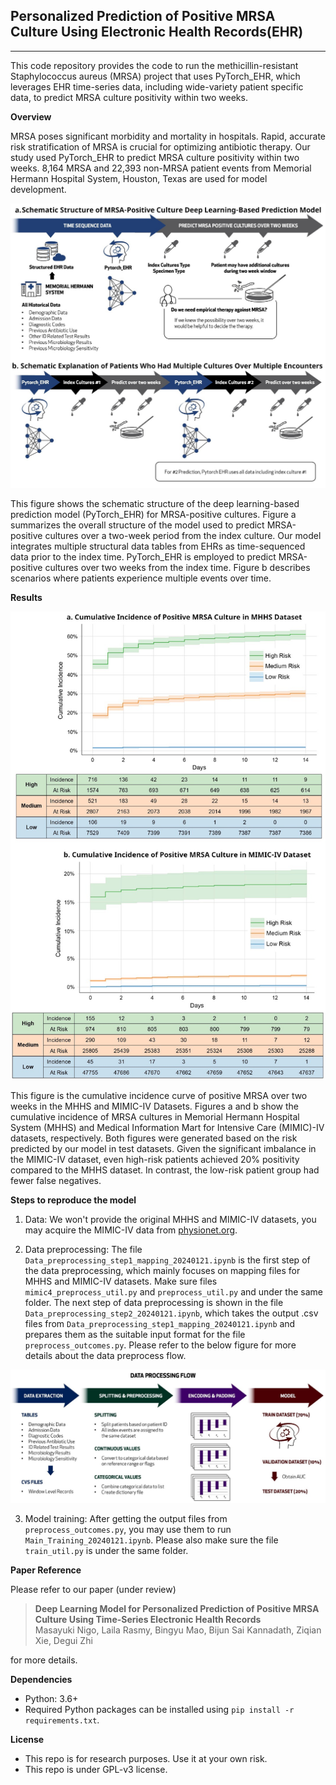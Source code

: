 ## Personalized Prediction of Positive MRSA Culture Using Electronic Health Records(EHR)
***************** 

This code repository provides the code to run the methicillin-resistant Staphylococcus aureus (MRSA) project that uses PyTorch_EHR, which leverages EHR time-series data, including wide-variety patient specific data, to predict MRSA culture positivity within two weeks.

**Overview**

MRSA poses significant morbidity and mortality in hospitals. Rapid, accurate risk stratification of MRSA is crucial for optimizing antibiotic therapy. Our study used PyTorch_EHR to predict MRSA culture positivity within two weeks. 8,164 MRSA and 22,393 non-MRSA patient events from Memorial Hermann Hospital System, Houston, Texas are used for model development.

<img src="Schematic Structure.jpg"/> <be>

This figure shows the schematic structure of the deep learning-based prediction model (PyTorch_EHR) for MRSA-positive cultures. Figure a summarizes the overall structure of the model used to predict MRSA-positive cultures over a two-week period from the index culture. Our model integrates multiple structural data tables from EHRs as time-sequenced data prior to the index time. PyTorch_EHR is employed to predict MRSA-positive cultures over two weeks from the index time. Figure b describes scenarios where patients experience multiple events over time. 

**Results**

<img src="Results.jpg"/> <be>

This figure is the cumulative incidence curve of positive MRSA over two weeks in the MHHS and MIMIC-IV Datasets. Figures a and b show the cumulative incidence of MRSA cultures in Memorial Hermann Hospital System (MHHS) and Medical Information Mart for Intensive Care (MIMIC)-IV datasets, respectively. Both figures were generated based on the risk predicted by our model in test datasets. Given the significant imbalance in the MIMIC-IV dataset, even high-risk patients achieved 20% positivity compared to the MHHS dataset. In contrast, the low-risk patient group had fewer false negatives. 

**Steps to reproduce the model**

1. Data: We won't provide the original MHHS and MIMIC-IV datasets, you may acquire the MIMIC-IV data from [physionet.org](https://physionet.org/content/mimiciv/2.1/).

2. Data preprocessing: The file `Data_preprocessing_step1_mapping_20240121.ipynb` is the first step of the data preprocessing, which mainly focuses on mapping files for MHHS and MIMIC-IV datasets. Make sure files `mimic4_preprocess_util.py` and `preprocess_util.py` and under the same folder. The next step of data preprocessing is shown in the file `Data_preprocessing_step2_20240121.ipynb`, which takes the output .csv files from `Data_preprocessing_step1_mapping_20240121.ipynb` and prepares them as the suitable input format for the file `preprocess_outcomes.py`. Please refer to the below figure for more details about the data preprocess flow.

<img src="Data preprocess flow.jpg"/> <be>

3. Model training: After getting the output files from `preprocess_outcomes.py`, you may use them to run `Main_Training_20240121.ipynb`. Please also make sure the file `train_util.py` is under the same folder.

**Paper Reference**

Please refer to our paper (under review)

>**Deep Learning Model for Personalized Prediction of Positive MRSA Culture Using Time-Series Electronic Health Records**<br>Masayuki Nigo, Laila Rasmy, Bingyu Mao, Bijun Sai Kannadath, Ziqian Xie, Degui Zhi

for more details.

**Dependencies**

* Python: 3.6+
* Required Python packages can be installed using `pip install -r requirements.txt`.
 
**License**

* This repo is for research purposes. Use it at your own risk. 
* This repo is under GPL-v3 license. 
